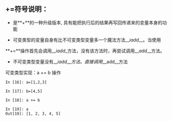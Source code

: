 ## **+=符号说明：**

* 是**+**的一种升级版本, 具有能把执行后的结果再写回传递来的变量本身的功能

* 可变类型的变量自身有比不可变类型变量多一个魔法方法\_\__iadd_\_\_。当使用

**+=**操作首先会调用\_\__iadd_\_方法，没有该方法时，再尝试调用\_\__add_\_\_方法。

* 不可变类型变量没有\_\__iadd_\_\__方法。直接调用_\_\_add\_\_方法



可变类型实现：a += b 操作 

```
In [16]: a=[1,2,3] 

In [17]: b=[4,5]

In [18]: a += b

In [19]: a
Out[19]: [1, 2, 3, 4, 5]
```



